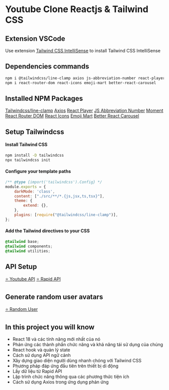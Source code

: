 # Youtube Clone Reactjs & Tailwind CSS 

## Extension VSCode

Use extension [Tailwind CSS IntelliSense](https://marketplace.visualstudio.com/items?itemName=bradlc.vscode-tailwindcss) to install Tailwind CSS IntelliSense

## Dependencies commands

```bash
npm i @tailwindcss/line-clamp axios js-abbreviation-number react-player moment
npm i react-router-dom react-icons emoji-mart better-react-carousel
```

## Installed NPM Packages

[Tailwindcss/line-clamp](https://www.npmjs.com/package/@tailwindcss/line-clamp)
[Axios](https://www.npmjs.com/package/axios-react)
[React Player](https://www.npmjs.com/package/react-player)
[JS Abbreviation Number](https://www.npmjs.com/package/js-abbreviation-number)
[Moment](https://www.npmjs.com/package/moment)
[React Router DOM](https://www.npmjs.com/package/react-router-dom)
[React Icons](https://www.npmjs.com/package/react-icons)
[Emoji Mart](https://www.npmjs.com/package/emoji-mart)
[Better React Carousel](https://www.npmjs.com/package/better-react-carousel)

## Setup Tailwindcss

#### Install Tailwind CSS

```bash
npm install -D tailwindcss
npx tailwindcss init
```

#### Configure your template paths

```js
/** @type {import('tailwindcss').Config} */
module.exports = {
    darkMode: 'class',
    content: ["./src/**/*.{js,jsx,ts,tsx}"],
    theme: {
        extend: {},
    }, 
    plugins: [require("@tailwindcss/line-clamp")],
};
```

#### Add the Tailwind directives to your CSS

```css
@tailwind base;
@tailwind components;
@tailwind utilities;
```

## API Setup 

[⭐ Youtube API](https://rapidapi.com/Glavier/api/youtube138/)
[⭐ Rapid API](https://rapidapi.com/hub)

## Generate random user avatars

[⭐ Random User](https://www.stefanjudis.com/blog/apis-to-generate-random-user-avatars/)

## In this project you will know

- React 18 và các tính năng mới nhất của nó
- Phản ứng các thành phần chức năng và khả năng tái sử dụng của chúng
- React hook và quản lý state
- Cách sử dụng API ngữ cảnh
- Xây dựng giao diện người dùng nhanh chóng với Tailwind CSS
- Phương pháp đáp ứng đầu tiên trên thiết bị di động
- Lấy dữ liệu từ Rapid API
- Lập trình chức năng thông qua các phương thức tiện ích
- Cách sử dụng Axios trong ứng dụng phản ứng
